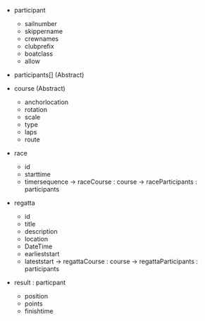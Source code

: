 - participant

  - sailnumber
  - skippername
  - crewnames
  - clubprefix
  - boatclass
  - allow

- participants[] (Abstract)

- course (Abstract)

  - anchorlocation
  - rotation
  - scale
  - type
  - laps
  - route

- race

  - id
  - starttime
  - timersequence
    -> raceCourse : course
    -> raceParticipants : participants

- regatta

  - id
  - title
  - description
  - location
  - DateTime
  - earlieststart
  - lateststart
    -> regattaCourse : course
    -> regattaParticipants : participants

- result : particpant
  - position
  - points
  - finishtime
